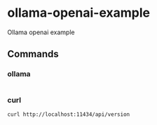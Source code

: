 # ollama-openai-example
Ollama openai example

## Commands

### ollama

```zsh
```

### curl

```zsh
curl http://localhost:11434/api/version
```
